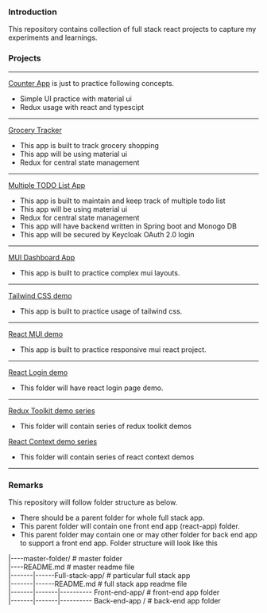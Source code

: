 ### Introduction

This repository contains collection of full stack react projects to capture my experiments and learnings.

### Projects

---

[Counter App](./counter-app) is just to practice following concepts.

- Simple UI practice with material ui
- Redux usage with react and typescipt

---

[Grocery Tracker](./grocery-tracker-app)

- This app is built to track grocery shopping
- This app will be using material ui
- Redux for central state management

---

[Multiple TODO List App](./multiple-todo-list-app)

- This app is built to maintain and keep track of multiple todo list
- This app will be using material ui
- Redux for central state management
- This app will have backend written in Spring boot and Monogo DB
- This app will be secured by Keycloak OAuth 2.0 login

---

[MUI Dashboard App](./mui-dash-board-app)

- This app is built to practice complex mui layouts.

---

[Tailwind CSS demo](./tailwind-css-demo-app)

- This app is built to practice usage of tailwind css.

---

[React MUI demo](./mui-react-responsive)

- This app is built to practice responsive mui react project.

---

[React Login demo](./react-login-demo)

- This folder will have react login page demo.

---

[Redux Toolkit demo series](./redux-toolkit-demo)

- This folder will contain series of redux toolkit demos

[React Context demo series](./react-context-demo/)

- This folder will contain series of react context demos

---

### Remarks

This repository will follow folder structure as below.

- There should be a parent folder for whole full stack app.
- This parent folder will contain one front end app (react-app) folder.
- This parent folder may contain one or may other folder for back end app to support a front end app.
  Folder structure will look like this

|----master-folder/ # master folder <br>
|----README.md # master readme file <br>
|-------|------Full-stack-app/ # particular full stack app <br>
|-------|------README.md # full stack app readme file <br>
|-------|-------|---------- Front-end-app/ # front-end app folder <br>
|-------|-------|---------- Back-end-app / # back-end app folder <br>
